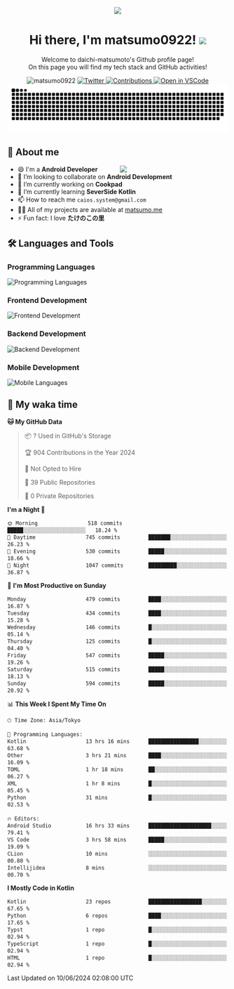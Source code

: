 <p align="center"><img src="https://capsule-render.vercel.app/api?type=waving&color=gradient&height=300&section=header&text=Hi%20I%27m%20matsumo&fontSize=90&animation=fadeIn&fontAlignY=38&desc=Welcome%20to%20daichi-matsumoto%27s%20GitHub%20profile%20&descAlignY=55&descAlign=62"></p>

<h1 align="center">Hi there, I'm matsumo0922! <img src="https://media.giphy.com/media/hvRJCLFzcasrR4ia7z/giphy.gif" width="32"></h1>

<p align="center">
Welcome to daichi-matsumoto's Github profile page!<br>
On this page you will find my tech stack and GitHub activities!
</p>

<div align="center">
  <img src="https://komarev.com/ghpvc/?username=matsumo0922&label=Profile%20views&color=ac3726&style=flat" alt="matsumo0922" />
  <a href="https://twitter.com/matsumo0922">
    <img src="https://badgen.net/badge/twitter/@matsumo0922?icon=twitter" alt="Twitter" />
  </a>
  <a href="https://qiita.com/matsumo0922">
    <img src="https://badgen.org/img/qiita/matsumo0922/contributions?style=flat" alt="Contributions" />
  </a>
  <a href="https://open.vscode.dev/matsumo0922/matsumo0922">
    <img alt="Open in VSCode" src="https://img.shields.io/static/v1?logo=visualstudiocode&label=&message=Open%20in%20Visual%20Studio%20Code&labelColor=2c2c32&color=007acc&logoColor=007acc" />
  </a>
</div>

<picture>
  <source media="(prefers-color-scheme: dark)" srcset="./resources/github-contribution-grid-snake-dark.svg" />
  <source media="(prefers-color-scheme: light)" srcset="./resources/github-contribution-grid-snake-light.svg" />
  <img alt="github-snake" src="./resources/github-contribution-grid-snake-light.svg" />
</picture>

## 📝 About me

<picture>
  <source media="(prefers-color-scheme: dark)" srcset="https://github-readme-stats.vercel.app/api?username=matsumo0922&show_icons=true&locale=en&theme=dark" />
  <source media="(prefers-color-scheme: light)" srcset="https://github-readme-stats.vercel.app/api?username=matsumo0922&show_icons=true&locale=en&theme=default" />
  <img align="right" width="49%" src="https://github-readme-stats.vercel.app/api?username=matsumo0922&show_icons=true&locale=en&theme=default" />
</picture>

- 😄 I'm a **Android Developer**
- 👯 I’m looking to collaborate on **Android Development**
- 🔭 I’m currently working on **Cookpad**
- 🌱 I’m currently learning **SeverSide Kotlin**
- 📫 How to reach me `caios.system@gmail.com`
- 👨‍💻 All of my projects are available at [matsumo.me](matsumo.me)
- ⚡ Fun fact: I love **たけのこの里**

## 🛠️ Languages and Tools

### Programming Languages
![Programming Languages](https://skillicons.dev/icons?i=kotlin,java,c,cpp,ruby,py,md)

### Frontend Development
![Frontend Development](https://skillicons.dev/icons?i=kotlin,next,react,html,css)

### Backend Development
![Backend Development](https://skillicons.dev/icons?i=kotlin,graphql,rails,redis,nodejs)

### Mobile Development
![Mobile Languages](https://skillicons.dev/icons?i=kotlin,ktor)

## 📌 My waka time
<!--START_SECTION:waka-->
**🐱 My GitHub Data** 

> 📦 ? Used in GitHub's Storage 
 > 
> 🏆 904 Contributions in the Year 2024
 > 
> 🚫 Not Opted to Hire
 > 
> 📜 39 Public Repositories 
 > 
> 🔑 0 Private Repositories 
 > 
**I'm a Night 🦉** 

```text
🌞 Morning                518 commits         █████░░░░░░░░░░░░░░░░░░░░   18.24 % 
🌆 Daytime                745 commits         ███████░░░░░░░░░░░░░░░░░░   26.23 % 
🌃 Evening                530 commits         █████░░░░░░░░░░░░░░░░░░░░   18.66 % 
🌙 Night                  1047 commits        █████████░░░░░░░░░░░░░░░░   36.87 % 
```
📅 **I'm Most Productive on Sunday** 

```text
Monday                   479 commits         ████░░░░░░░░░░░░░░░░░░░░░   16.87 % 
Tuesday                  434 commits         ████░░░░░░░░░░░░░░░░░░░░░   15.28 % 
Wednesday                146 commits         █░░░░░░░░░░░░░░░░░░░░░░░░   05.14 % 
Thursday                 125 commits         █░░░░░░░░░░░░░░░░░░░░░░░░   04.40 % 
Friday                   547 commits         █████░░░░░░░░░░░░░░░░░░░░   19.26 % 
Saturday                 515 commits         █████░░░░░░░░░░░░░░░░░░░░   18.13 % 
Sunday                   594 commits         █████░░░░░░░░░░░░░░░░░░░░   20.92 % 
```


📊 **This Week I Spent My Time On** 

```text
🕑︎ Time Zone: Asia/Tokyo

💬 Programming Languages: 
Kotlin                   13 hrs 16 mins      ████████████████░░░░░░░░░   63.68 % 
Other                    3 hrs 21 mins       ████░░░░░░░░░░░░░░░░░░░░░   16.09 % 
TOML                     1 hr 18 mins        ██░░░░░░░░░░░░░░░░░░░░░░░   06.27 % 
XML                      1 hr 8 mins         █░░░░░░░░░░░░░░░░░░░░░░░░   05.45 % 
Python                   31 mins             █░░░░░░░░░░░░░░░░░░░░░░░░   02.53 % 

🔥 Editors: 
Android Studio           16 hrs 33 mins      ████████████████████░░░░░   79.41 % 
VS Code                  3 hrs 58 mins       █████░░░░░░░░░░░░░░░░░░░░   19.09 % 
CLion                    10 mins             ░░░░░░░░░░░░░░░░░░░░░░░░░   00.80 % 
Intellijidea             8 mins              ░░░░░░░░░░░░░░░░░░░░░░░░░   00.70 % 
```

**I Mostly Code in Kotlin** 

```text
Kotlin                   23 repos            █████████████████░░░░░░░░   67.65 % 
Python                   6 repos             ████░░░░░░░░░░░░░░░░░░░░░   17.65 % 
Typst                    1 repo              █░░░░░░░░░░░░░░░░░░░░░░░░   02.94 % 
TypeScript               1 repo              █░░░░░░░░░░░░░░░░░░░░░░░░   02.94 % 
HTML                     1 repo              █░░░░░░░░░░░░░░░░░░░░░░░░   02.94 % 
```




 Last Updated on 10/06/2024 02:08:00 UTC
<!--END_SECTION:waka-->
